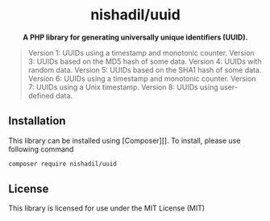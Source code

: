<h1 align="center">nishadil/uuid</h1>

<p align="center">
    <strong>A PHP library for generating universally unique identifiers (UUID).</strong>
</p>



> Version 1: UUIDs using a timestamp and monotonic counter.
> Version 3: UUIDs based on the MD5 hash of some data.
> Version 4: UUIDs with random data.
> Version 5: UUIDs based on the SHA1 hash of some data.
> Version 6: UUIDs using a timestamp and monotonic counter.
> Version 7: UUIDs using a Unix timestamp.
> Version 8: UUIDs using user-defined data.



## Installation

This library can be installed using [Composer][]. To install, please use following command

```bash
composer require nishadil/uuid
```


## License

This library is licensed for use under the MIT License (MIT)